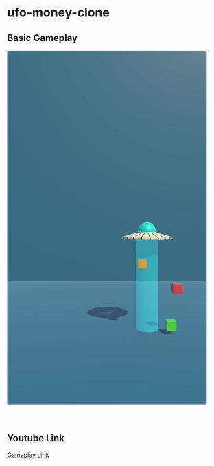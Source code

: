 # ufo-money-clone
## Basic Gameplay
[![Gameplay](https://github.com/onuroezdemir/ufo-money-clone/blob/main/ss.jpg)](https://youtu.be/q_2xb7XFdcI)<br><br> <br>

## Youtube Link<br>
[Gameplay Link](https://youtu.be/q_2xb7XFdcI)
